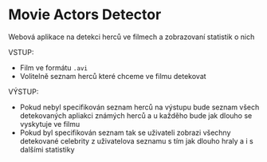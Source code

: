 # Movie Actors Detector

Webová aplikace na detekci herců ve filmech a zobrazovaní statistik o nich

VSTUP:
  - Film ve formátu `.avi`
  - Volitelně seznam herců které chceme ve filmu detekovat

VÝSTUP:
  - Pokud nebyl specifikován seznam herců na výstupu bude seznam všech detekovaných apliakci známých herců a u každěho bude jak dlouho se vyskytuje ve filmu
  - Pokud byl specifikován seznam tak se uživateli zobrazi všechny detekované celebrity z uživatelova seznamu s tím jak dlouho hraly a i s dalšími statistiky
